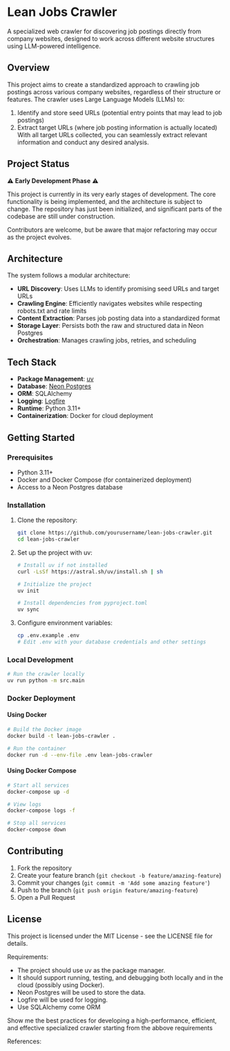 # Lean Jobs Crawler

A specialized web crawler for discovering job postings directly from company websites, designed to work across different website structures using LLM-powered intelligence.

## Overview

This project aims to create a standardized approach to crawling job postings across various company websites, regardless of their structure or features. The crawler uses Large Language Models (LLMs) to:

1. Identify and store seed URLs (potential entry points that may lead to job postings)
2. Extract target URLs (where job posting information is actually located)
With all target URLs collected, you can seamlessly extract relevant information and conduct any desired analysis.

## Project Status

⚠️ **Early Development Phase** ⚠️

This project is currently in its very early stages of development. The core functionality is being implemented, and the architecture is subject to change. The repository has just been initialized, and significant parts of the codebase are still under construction.

Contributors are welcome, but be aware that major refactoring may occur as the project evolves.

## Architecture

The system follows a modular architecture:

- **URL Discovery**: Uses LLMs to identify promising seed URLs and target URLs
- **Crawling Engine**: Efficiently navigates websites while respecting robots.txt and rate limits
- **Content Extraction**: Parses job posting data into a standardized format
- **Storage Layer**: Persists both the raw and structured data in Neon Postgres
- **Orchestration**: Manages crawling jobs, retries, and scheduling

## Tech Stack

- **Package Management**: [uv](https://github.com/astral-sh/uv)
- **Database**: [Neon Postgres](https://neon.tech/)
- **ORM**: SQLAlchemy
- **Logging**: [Logfire](https://github.com/logfire-sh/logfire-python)
- **Runtime**: Python 3.11+
- **Containerization**: Docker for cloud deployment

## Getting Started

### Prerequisites

- Python 3.11+
- Docker and Docker Compose (for containerized deployment)
- Access to a Neon Postgres database

### Installation

1. Clone the repository:
   ```bash
   git clone https://github.com/yourusername/lean-jobs-crawler.git
   cd lean-jobs-crawler
   ```

2. Set up the project with uv:
   ```bash
   # Install uv if not installed
   curl -LsSf https://astral.sh/uv/install.sh | sh
   
   # Initialize the project
   uv init
   
   # Install dependencies from pyproject.toml
   uv sync
   ```

3. Configure environment variables:
   ```bash
   cp .env.example .env
   # Edit .env with your database credentials and other settings
   ```

### Local Development

```bash
# Run the crawler locally
uv run python -m src.main
```

### Docker Deployment

#### Using Docker

```bash
# Build the Docker image
docker build -t lean-jobs-crawler .

# Run the container
docker run -d --env-file .env lean-jobs-crawler
```

#### Using Docker Compose

```bash
# Start all services
docker-compose up -d

# View logs
docker-compose logs -f

# Stop all services
docker-compose down
```

## Contributing

1. Fork the repository
2. Create your feature branch (`git checkout -b feature/amazing-feature`)
3. Commit your changes (`git commit -m 'Add some amazing feature'`)
4. Push to the branch (`git push origin feature/amazing-feature`)
5. Open a Pull Request

## License

This project is licensed under the MIT License - see the LICENSE file for details.



Requirements:
- The project should use uv as the package manager.
- It should support running, testing, and debugging both locally and in the cloud (possibly using Docker).
- Neon Postgres will be used to store the data.
- Logfire will be used for logging.
- Use SQLAlchemy come ORM

Show me the best practices for developing a high-performance, efficient, and effective specialized crawler starting from the abbove requirements


References:

